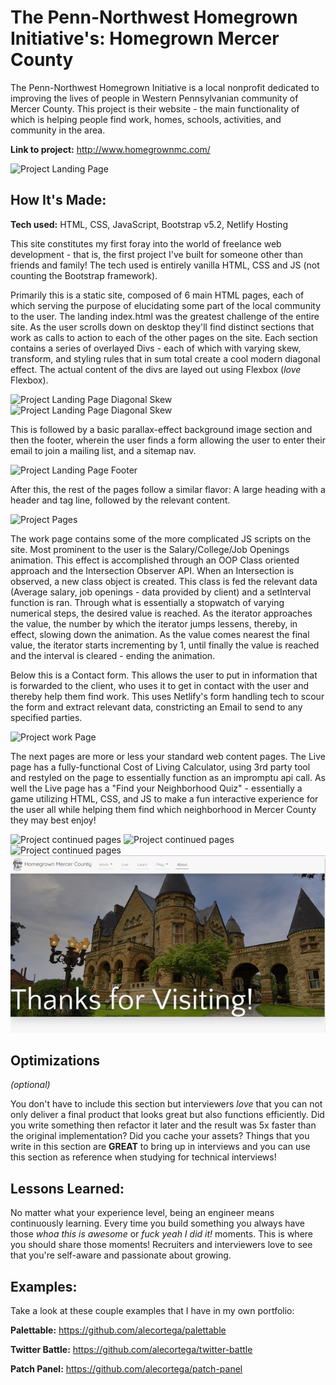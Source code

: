 # The Penn-Northwest Homegrown Initiative's: Homegrown Mercer County

The Penn-Northwest Homegrown Initiative is a local nonprofit dedicated to improving the lives of people in Western Pennsylvanian community of Mercer County. This project is their website - the main functionality of which is helping people find work, homes, schools, activities, and community in the area.

**Link to project:** http://www.homegrownmc.com/

<!-- ![Project Landing Page](https://i.imgur.com/WJWiRjX.png) -->

![Project Landing Page](./images/gif/landing.gif)

## How It's Made:

**Tech used:** HTML, CSS, JavaScript, Bootstrap v5.2, Netlify Hosting

This site constitutes my first foray into the world of freelance web development - that is, the first project I've built for someone other than friends and family! The tech used is entirely vanilla HTML, CSS and JS (not counting the Bootstrap framework).

Primarily this is a static site, composed of 6 main HTML pages, each of which serving the purpose of elucidating some part of the local community to the user. The landing index.html was the greatest challenge of the entire site. As the user scrolls down on desktop they'll find distinct sections that work as calls to action to each of the other pages on the site. Each section contains a series of overlayed Divs - each of which with varying skew, transform, and styling rules that in sum total create a cool modern diagonal effect. The actual content of the divs are layed out using Flexbox (_love_ Flexbox).

<!-- _Check it out!_ -->

![Project Landing Page Diagonal Skew](https://i.imgur.com/4dtKHbX.png)
![Project Landing Page Diagonal Skew](https://i.imgur.com/K8BPdxZ.png)

This is followed by a basic parallax-effect background image section and then the footer, wherein the user finds a form allowing the user to enter their email to join a mailing list, and a sitemap nav.

![Project Landing Page Footer](https://i.imgur.com/fiIrBri.png)

After this, the rest of the pages follow a similar flavor: A large heading with a header and tag line, followed by the relevant content.

![Project Pages](./images/gif/gif-2.gif)

The work page contains some of the more complicated JS scripts on the site. Most prominent to the user is the Salary/College/Job Openings animation. This effect is accomplished through an OOP Class oriented approach and the Intersection Observer API. When an Intersection is observed, a new class object is created. This class is fed the relevant data (Average salary, job openings - data provided by client) and a setInterval function is ran. Through what is essentially a stopwatch of varying numerical steps, the desired value is reached. As the iterator approaches the value, the number by which the iterator jumps lessens, thereby, in effect, slowing down the animation. As the value comes nearest the final value, the iterator starts incrementing by 1, until finally the value is reached and the interval is cleared - ending the animation.

Below this is a Contact form. This allows the user to put in information that is forwarded to the client, who uses it to get in contact with the user and thereby help them find work. This uses Netlify's form handling tech to scour the form and extract relevant data, constricting an Email to send to any specified parties.

![Project work Page](./images/gif/gif-3.gif)

The next pages are more or less your standard web content pages. The Live page has a fully-functional Cost of Living Calculator, using 3rd party tool and restyled on the page to essentially function as an impromptu api call. As well the Live page has a "Find your Neighborhood Quiz" - essentially a game utilizing HTML, CSS, and JS to make a fun interactive experience for the user all while helping them find which neighborhood in Mercer County they may best enjoy!

![Project continued pages](./images/gif/gif-4.gif)
![Project continued pages](./images/gif/gif-5.gif)
![Project continued pages](./images/gif/gif-6.gif)
![Project continued pages](./images/gif/gif-7.gif)

## Optimizations

_(optional)_

You don't have to include this section but interviewers _love_ that you can not only deliver a final product that looks great but also functions efficiently. Did you write something then refactor it later and the result was 5x faster than the original implementation? Did you cache your assets? Things that you write in this section are **GREAT** to bring up in interviews and you can use this section as reference when studying for technical interviews!

## Lessons Learned:

No matter what your experience level, being an engineer means continuously learning. Every time you build something you always have those _whoa this is awesome_ or _fuck yeah I did it!_ moments. This is where you should share those moments! Recruiters and interviewers love to see that you're self-aware and passionate about growing.

## Examples:

Take a look at these couple examples that I have in my own portfolio:

**Palettable:** https://github.com/alecortega/palettable

**Twitter Battle:** https://github.com/alecortega/twitter-battle

**Patch Panel:** https://github.com/alecortega/patch-panel
